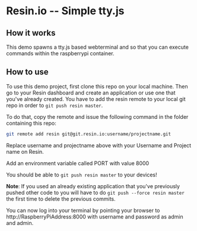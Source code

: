 # Resin.io -- Simple tty.js

## How it works

This demo spawns a tty.js based webterminal and so that you can execute commands within the raspberrypi container.

## How to use

To use this demo project, first clone this repo on your local machine. Then go to your
Resin dashboard and create an application or use one that you've already created. You
have to add the resin remote to your local git repo in order to `git push resin master`.

To do that, copy the remote and issue the following command in the folder containing this
repo:

```bash
git remote add resin git@git.resin.io:username/projectname.git
```
Replace username and projectname above with your Username and Project name on Resin.

Add an environment variable called PORT with value 8000

You should be able to `git push resin master` to your devices!

**Note**: If you used an already existing application that you've previously pushed other code
to you will have to do `git push --force resin master` the first time to delete the previous
commits.

You can now log into your terminal by pointing your browser to http://RaspberryPiAddress:8000
with username and password as admin and admin.
